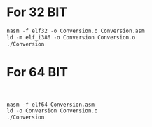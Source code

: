 <h1>For 32 BIT</h1>


```asm
nasm -f elf32 -o Conversion.o Conversion.asm
ld -m elf_i386 -o Conversion Conversion.o
./Conversion
```


<h1>For 64 BIT</h1><br>

```asm
nasm -f elf64 Conversion.asm
ld -o Conversion Conversion.o
./Conversion
```
